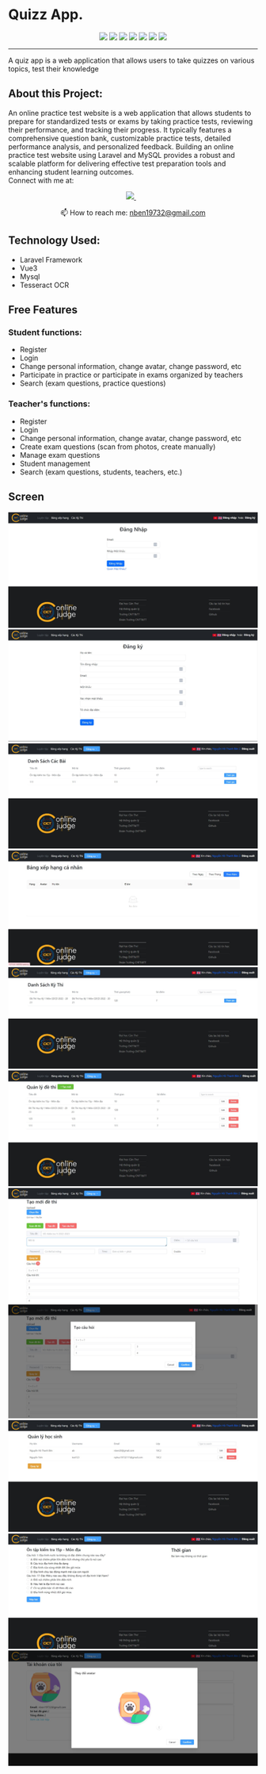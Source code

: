 # Quizz App.

<p align='center'>
<img src="https://img.shields.io/badge/laravel-white?logo=laravel" />
<img src="https://img.shields.io/badge/vuejs-yellow?logo=vuejs" />
<img src="https://img.shields.io/badge/mysql-orange?logo=Mysql" />
<img src="https://img.shields.io/badge/html5-E34F26?logo=html5&logoColor=white" />
<img src="https://img.shields.io/badge/css3-1572B6?logo=css3&logoColor=white" />
<img src="https://img.shields.io/badge/bootstrap-563D7C?logo=bootstrap&logoColor=white" />
<img src="https://img.shields.io/badge/Github-181717?logo=github&logoColor=white" />
</p>


<hr class="dotted">
A quiz app is a web application that allows users to take quizzes on various topics, test their knowledge

## About this Project:

An online practice test website is a web application that allows students to prepare for standardized tests or exams by taking practice tests, reviewing their performance, and tracking their progress. It typically features a comprehensive question bank, customizable practice tests, detailed performance analysis, and personalized feedback. Building an online practice test website using Laravel and MySQL provides a robust and scalable platform for delivering effective test preparation tools and enhancing student learning outcomes.
<br>
Connect with me at:

<p align='center'>
    
  <a href="https://www.linkedin.com/in/nguyen-ben-b7798326a/">
    <img src="https://img.shields.io/badge/linkedin-%230077B5.svg?&style=for-the-badge&logo=linkedin&logoColor=white" />
  </a>&nbsp;&nbsp;
  
</p>

<p align='center'>
  📫 How to reach me: <a href='mailto:nben19732@gmail.com'>nben19732@gmail.com</a>
</p>

## Technology Used:
- Laravel Framework
- Vue3
- Mysql
- Tesseract OCR

## Free Features
### Student functions:
+ Register
+ Login
+ Change personal information, change avatar, change password, etc
+ Participate in practice or participate in exams organized by teachers
+ Search (exam questions, practice questions)
### Teacher's functions:
+ Register
+ Login
+ Change personal information, change avatar, change password, etc
+ Create exam questions (scan from photos, create manually)
+ Manage exam questions
+ Student management
+ Search (exam questions, students, teachers, etc.)
 
## Screen 



<img src="screen/1.jpg">


<img src="screen/2.jpg">


<img src="screen/3.jpg">


<img src="screen/4.jpg">


<img src="screen/5.jpg">


<img src="screen/6.jpg">


<img src="screen/7.jpg">


<img src="screen/8.jpg">


<img src="screen/9.jpg">


<img src="screen/10.jpg">


<img src="screen/11.jpg">
